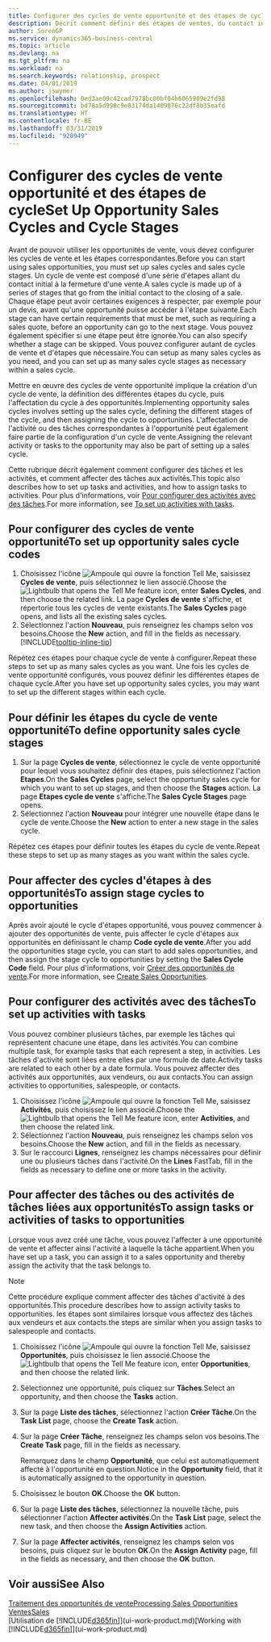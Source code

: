 ```yaml
---
title: Configurer des cycles de vente opportunité et des étapes de cycle| Microsoft Docs
description: Décrit comment définir des étapes de ventes, du contact initial à la clôture, créer un cycle de vente et l'affecter aux opportunités dans Business Central.
author: SorenGP
ms.service: dynamics365-business-central
ms.topic: article
ms.devlang: na
ms.tgt_pltfrm: na
ms.workload: na
ms.search.keywords: relationship, prospect
ms.date: 04/01/2019
ms.author: jswymer
ms.openlocfilehash: 0ed3ae09c42cad7978bc00bf04b6065909e2fd98
ms.sourcegitcommit: bd78a5d990c9e83174da1409076c22df8b35eafd
ms.translationtype: HT
ms.contentlocale: fr-BE
ms.lasthandoff: 03/31/2019
ms.locfileid: "920949"
---
```

# <a name="set-up-opportunity-sales-cycles-and-cycle-stages"></a><span data-ttu-id="dfbff-103">Configurer des cycles de vente opportunité et des étapes de cycle</span><span class="sxs-lookup"><span data-stu-id="dfbff-103">Set Up Opportunity Sales Cycles and Cycle Stages</span></span>
<span data-ttu-id="dfbff-104">Avant de pouvoir utiliser les opportunités de vente, vous devez configurer les cycles de vente et les étapes correspondantes.</span><span class="sxs-lookup"><span data-stu-id="dfbff-104">Before you can start using sales opportunities, you must set up sales cycles and sales cycle stages.</span></span> <span data-ttu-id="dfbff-105">Un cycle de vente est composé d'une série d'étapes allant du contact initial à la fermeture d'une vente.</span><span class="sxs-lookup"><span data-stu-id="dfbff-105">A sales cycle is made up of a series of stages that go from the initial contact to the closing of a sale.</span></span> <span data-ttu-id="dfbff-106">Chaque étape peut avoir certaines exigences à respecter, par exemple pour un devis, avant qu'une opportunité puisse accéder à l'étape suivante.</span><span class="sxs-lookup"><span data-stu-id="dfbff-106">Each stage can have certain requirements that must be met, such as requiring a sales quote, before an opportunity can go to the next stage.</span></span> <span data-ttu-id="dfbff-107">Vous pouvez également spécifier si une étape peut être ignorée.</span><span class="sxs-lookup"><span data-stu-id="dfbff-107">You can also specify whether a stage can be skipped.</span></span> <span data-ttu-id="dfbff-108">Vous pouvez configurer autant de cycles de vente et d'étapes que nécessaire.</span><span class="sxs-lookup"><span data-stu-id="dfbff-108">You can setup as many sales cycles as you need, and you can set up as many sales cycle stages as necessary within a sales cycle.</span></span>

<span data-ttu-id="dfbff-109">Mettre en œuvre des cycles de vente opportunité implique la création d'un cycle de vente, la définition des différentes étapes du cycle, puis l'affectation du cycle à des opportunités.</span><span class="sxs-lookup"><span data-stu-id="dfbff-109">Implementing opportunity sales cycles involves setting up the sales cycle, defining the different stages of the cycle, and then assigning the cycle to opportunities.</span></span> <span data-ttu-id="dfbff-110">L'affectation de l'activité ou des tâches correspondantes à l'opportunité peut également faire partie de la configuration d'un cycle de vente.</span><span class="sxs-lookup"><span data-stu-id="dfbff-110">Assigning the relevant activity or tasks to the opportunity may also be part of setting up a sales cycle.</span></span>

<span data-ttu-id="dfbff-111">Cette rubrique décrit également comment configurer des tâches et les activités, et comment affecter des tâches aux activités.</span><span class="sxs-lookup"><span data-stu-id="dfbff-111">This topic also describes how to set up tasks and activities, and how to assign tasks to activities.</span></span> <span data-ttu-id="dfbff-112">Pour plus d'informations, voir [Pour configurer des activités avec des tâches](marketing-how-setup-opportunity-sales-cycles-stages.md#to-set-up-activities-with-tasks).</span><span class="sxs-lookup"><span data-stu-id="dfbff-112">For more information, see [To set up activities with tasks](marketing-how-setup-opportunity-sales-cycles-stages.md#to-set-up-activities-with-tasks).</span></span>

## <a name="to-set-up-opportunity-sales-cycle-codes"></a><span data-ttu-id="dfbff-113">Pour configurer des cycles de vente opportunité</span><span class="sxs-lookup"><span data-stu-id="dfbff-113">To set up opportunity sales cycle codes</span></span>
1. <span data-ttu-id="dfbff-114">Choisissez l'icône ![Ampoule qui ouvre la fonction Tell Me](media/ui-search/search_small.png "Dites-moi ce que vous voulez faire"), saisissez **Cycles de vente**, puis sélectionnez le lien associé.</span><span class="sxs-lookup"><span data-stu-id="dfbff-114">Choose the ![Lightbulb that opens the Tell Me feature](media/ui-search/search_small.png "Tell me what you want to do") icon, enter **Sales Cycles**, and then choose the related link.</span></span> <span data-ttu-id="dfbff-115">La page **Cycles de vente** s'affiche, et répertorie tous les cycles de vente existants.</span><span class="sxs-lookup"><span data-stu-id="dfbff-115">The **Sales Cycles** page opens, and lists all the existing sales cycles.</span></span>
2. <span data-ttu-id="dfbff-116">Sélectionnez l'action **Nouveau**, puis renseignez les champs selon vos besoins.</span><span class="sxs-lookup"><span data-stu-id="dfbff-116">Choose the **New** action, and fill in the fields as necessary.</span></span> [!INCLUDE[tooltip-inline-tip](includes/tooltip-inline-tip_md.md)]

<span data-ttu-id="dfbff-117">Répétez ces étapes pour chaque cycle de vente à configurer.</span><span class="sxs-lookup"><span data-stu-id="dfbff-117">Repeat these steps to set up as many sales cycles as you want.</span></span> <span data-ttu-id="dfbff-118">Une fois les cycles de vente opportunité configurés, vous pouvez définir les différentes étapes de chaque cycle.</span><span class="sxs-lookup"><span data-stu-id="dfbff-118">After you have set up opportunity sales cycles, you may want to set up the different stages within each cycle.</span></span>

## <a name="to-define-opportunity-sales-cycle-stages"></a><span data-ttu-id="dfbff-119">Pour définir les étapes du cycle de vente opportunité</span><span class="sxs-lookup"><span data-stu-id="dfbff-119">To define opportunity sales cycle stages</span></span>
1. <span data-ttu-id="dfbff-120">Sur la page **Cycles de vente**, sélectionnez le cycle de vente opportunité pour lequel vous souhaitez définir des étapes, puis sélectionnez l'action **Etapes**.</span><span class="sxs-lookup"><span data-stu-id="dfbff-120">On the **Sales Cycles** page, select the opportunity sales cycle for which you want to set up stages, and then choose the **Stages** action.</span></span> <span data-ttu-id="dfbff-121">La page **Etapes cycle de vente** s'affiche.</span><span class="sxs-lookup"><span data-stu-id="dfbff-121">The **Sales Cycle Stages** page opens.</span></span>
2. <span data-ttu-id="dfbff-122">Sélectionnez l'action **Nouveau** pour intégrer une nouvelle étape dans le cycle de vente.</span><span class="sxs-lookup"><span data-stu-id="dfbff-122">Choose the **New** action to enter a new stage in the sales cycle.</span></span>

<span data-ttu-id="dfbff-123">Répétez ces étapes pour définir toutes les étapes du cycle de vente.</span><span class="sxs-lookup"><span data-stu-id="dfbff-123">Repeat these steps to set up as many stages as you want within the sales cycle.</span></span>

## <a name="to-assign-stage-cycles-to-opportunities"></a><span data-ttu-id="dfbff-124">Pour affecter des cycles d'étapes à des opportunités</span><span class="sxs-lookup"><span data-stu-id="dfbff-124">To assign stage cycles to opportunities</span></span>
<span data-ttu-id="dfbff-125">Après avoir ajouté le cycle d'étapes opportunité, vous pouvez commencer à ajouter des opportunités de vente, puis affecter le cycle d'étapes aux opportunités en définissant le champ **Code cycle de vente**.</span><span class="sxs-lookup"><span data-stu-id="dfbff-125">After you add the opportunities stage cycle, you can start to add sales opportunities, and then assign the stage cycle to opportunities by setting the **Sales Cycle Code** field.</span></span> <span data-ttu-id="dfbff-126">Pour plus d'informations, voir [Créer des opportunités de vente](marketing-how-create-opportunities.md).</span><span class="sxs-lookup"><span data-stu-id="dfbff-126">For more information, see [Create Sales Opportunities](marketing-how-create-opportunities.md).</span></span>

## <a name="to-set-up-activities-with-tasks"></a><span data-ttu-id="dfbff-127">Pour configurer des activités avec des tâches</span><span class="sxs-lookup"><span data-stu-id="dfbff-127">To set up activities with tasks</span></span>
<span data-ttu-id="dfbff-128">Vous pouvez combiner plusieurs tâches, par exemple les tâches qui représentent chacune une étape, dans les activités.</span><span class="sxs-lookup"><span data-stu-id="dfbff-128">You can combine multiple task, for example tasks that each represent a step, in activities.</span></span> <span data-ttu-id="dfbff-129">Les tâches d'activité sont liées entre elles par une formule de date.</span><span class="sxs-lookup"><span data-stu-id="dfbff-129">Activity tasks are related to each other by a date formula.</span></span> <span data-ttu-id="dfbff-130">Vous pouvez affecter des activités aux opportunités, aux vendeurs, ou aux contacts.</span><span class="sxs-lookup"><span data-stu-id="dfbff-130">You can assign activities to opportunities, salespeople, or contacts.</span></span>

1. <span data-ttu-id="dfbff-131">Choisissez l'icône ![Ampoule qui ouvre la fonction Tell Me](media/ui-search/search_small.png "Dites-moi ce que vous voulez faire"), saisissez **Activités**, puis choisissez le lien associé.</span><span class="sxs-lookup"><span data-stu-id="dfbff-131">Choose the ![Lightbulb that opens the Tell Me feature](media/ui-search/search_small.png "Tell me what you want to do") icon, enter **Activities**, and then choose the related link.</span></span>
2. <span data-ttu-id="dfbff-132">Sélectionnez l'action **Nouveau**, puis renseignez les champs selon vos besoins.</span><span class="sxs-lookup"><span data-stu-id="dfbff-132">Choose the **New** action, and fill in the fields as necessary.</span></span>
3. <span data-ttu-id="dfbff-133">Sur le raccourci **Lignes**, renseignez les champs nécessaires pour définir une ou plusieurs tâches dans l'activité.</span><span class="sxs-lookup"><span data-stu-id="dfbff-133">On the **Lines** FastTab, fill in the fields as necessary to define one or more tasks in the activity.</span></span>

## <a name="to-assign-tasks-or-activities-of-tasks-to-opportunities"></a><span data-ttu-id="dfbff-134">Pour affecter des tâches ou des activités de tâches liées aux opportunités</span><span class="sxs-lookup"><span data-stu-id="dfbff-134">To assign tasks or activities of tasks to opportunities</span></span>
<span data-ttu-id="dfbff-135">Lorsque vous avez créé une tâche, vous pouvez l'affecter à une opportunité de vente et affecter ainsi l'activité à laquelle la tâche appartient.</span><span class="sxs-lookup"><span data-stu-id="dfbff-135">When you have set up a task, you can assign it to a sales opportunity and thereby assign the activity that the task belongs to.</span></span>

> [!NOTE]  
>   <span data-ttu-id="dfbff-136">Cette procédure explique comment affecter des tâches d'activité à des opportunités.</span><span class="sxs-lookup"><span data-stu-id="dfbff-136">This procedure describes how to assign activity tasks to opportunities.</span></span> <span data-ttu-id="dfbff-137">les étapes sont similaires lorsque vous affectez des tâches aux vendeurs et aux contacts.</span><span class="sxs-lookup"><span data-stu-id="dfbff-137">the steps are similar when you assign tasks to salespeople and contacts.</span></span>

1. <span data-ttu-id="dfbff-138">Choisissez l'icône ![Ampoule qui ouvre la fonction Tell Me](media/ui-search/search_small.png "Dites-moi ce que vous voulez faire"), saisissez **Opportunités**, puis choisissez le lien associé.</span><span class="sxs-lookup"><span data-stu-id="dfbff-138">Choose the ![Lightbulb that opens the Tell Me feature](media/ui-search/search_small.png "Tell me what you want to do") icon, enter **Opportunities**, and then choose the related link.</span></span>
2. <span data-ttu-id="dfbff-139">Sélectionnez une opportunité, puis cliquez sur **Tâches**.</span><span class="sxs-lookup"><span data-stu-id="dfbff-139">Select an opportunity, and then choose the **Tasks** action.</span></span>
3. <span data-ttu-id="dfbff-140">Sur la page **Liste des tâches**, sélectionnez l'action **Créer Tâche**.</span><span class="sxs-lookup"><span data-stu-id="dfbff-140">On the **Task List** page, choose the **Create Task** action.</span></span>
4.  <span data-ttu-id="dfbff-141">Sur la page **Créer Tâche**, renseignez les champs selon vos besoins.</span><span class="sxs-lookup"><span data-stu-id="dfbff-141">The **Create Task** page, fill in the fields as necessary.</span></span>

    <span data-ttu-id="dfbff-142">Remarquez dans le champ **Opportunité**, que celui est automatiquement affecté à l'opportunité en question.</span><span class="sxs-lookup"><span data-stu-id="dfbff-142">Notice in the **Opportunity** field, that it is automatically assigned to the opportunity in question.</span></span>
5. <span data-ttu-id="dfbff-143">Choisissez le bouton **OK**.</span><span class="sxs-lookup"><span data-stu-id="dfbff-143">Choose the **OK** button.</span></span>
6. <span data-ttu-id="dfbff-144">Sur la page **Liste des tâches**, sélectionnez la nouvelle tâche, puis sélectionner l'action **Affecter activités**.</span><span class="sxs-lookup"><span data-stu-id="dfbff-144">On the **Task List** page, select the new task, and then choose the **Assign Activities** action.</span></span>
7. <span data-ttu-id="dfbff-145">Sur la page **Affecter activités**, renseignez les champs selon vos besoins, puis cliquez sur le bouton **OK**.</span><span class="sxs-lookup"><span data-stu-id="dfbff-145">On the **Assign Activity** page, fill in the fields as necessary, and then choose the **OK** button.</span></span>

## <a name="see-also"></a><span data-ttu-id="dfbff-146">Voir aussi</span><span class="sxs-lookup"><span data-stu-id="dfbff-146">See Also</span></span>
[<span data-ttu-id="dfbff-147">Traitement des opportunités de vente</span><span class="sxs-lookup"><span data-stu-id="dfbff-147">Processing Sales Opportunities</span></span>](marketing-processing-sales-opportunities.md)  
[<span data-ttu-id="dfbff-148">Ventes</span><span class="sxs-lookup"><span data-stu-id="dfbff-148">Sales</span></span>](sales-manage-sales.md)  
<span data-ttu-id="dfbff-149">[Utilisation de [!INCLUDE[d365fin](includes/d365fin_md.md)]](ui-work-product.md)</span><span class="sxs-lookup"><span data-stu-id="dfbff-149">[Working with [!INCLUDE[d365fin](includes/d365fin_md.md)]](ui-work-product.md)</span></span>
